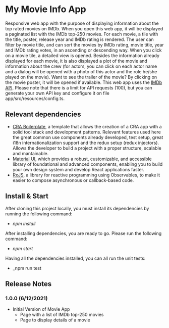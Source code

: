 # My Movie Info App

Responsive web app with the purpose of displaying information about the top rated movies on IMDb.
When you open this web app, it will be displayed a paginated list with the IMDb top-250 movies. For each movie, a tile with the title, poster, release year and IMDb rating is rendered. The user can filter by movie title, and can sort the movies by IMDb rating, movie title, year and IMDb rating votes, in an ascending or descending way.
When you click on a movie tile, a detailed view is opened. Besides the information already displayed for each movie, it is also displayed a plot of the movie and information about the crew (for actors, you can click on each actor name and a dialog will be opened with a photo of this actor and the role he/she played on the movie). Want to see the trailer of the movie? By clicking on the movie poster, it will be opened if available.
This web app uses the <a href="https://imdb-api.com/">IMDb API</a>. Please note that there is a limit for API requests (100), but you can generate your own API key and configure it on file app/src/resources/config.ts.

## Relevant dependencies
- <a href="https://github.com/react-boilerplate/react-boilerplate-cra-template">CRA Boilerplate</a>, a template that allows the creation of a CRA app with a solid tool stack and development patterns. Relevant features used here the great common use components already developed, test setup, great i18n internationalization support and the redux setup (redux injectors). Allows the developer to build a project with a proper structure, scalable and mantainable.
- <a href="https://mui.com/">Material UI</a>, which provides a robust, customizable, and accessible library of foundational and advanced components, enabling you to build your own design system and develop React applications faster. 
- <a href="https://rxjs.dev/">RxJS</a>, a library for reactive programming using Observables, to make it easier to compose asynchronous or callback-based code. 

## Install & Start
After cloning this project locally, you must install its dependencies by running the following command:
- _npm install_

After installing dependencies, you are ready to go. Please run the following command:
- _npm start_

Having all the dependencies installed, you can all run the unit tests:
- _npm run test

## Release Notes

### 1.0.0 (6/12/2021)

- Initial Version of Movie App
  - Page with a list of IMDb top-250 movies
  - Page to display details of a movie
